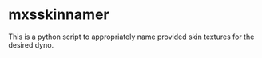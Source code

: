 # mxsskinnamer
This is a python script to appropriately name provided skin textures for the desired dyno.
